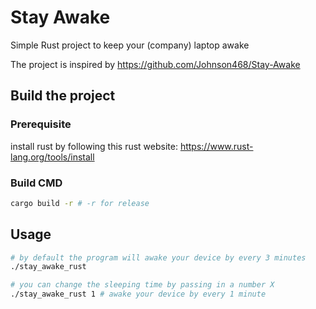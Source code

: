 # Stay Awake
Simple Rust project to keep your (company) laptop awake

The project is inspired by https://github.com/Johnson468/Stay-Awake

## Build the project
### Prerequisite
install rust by following this rust website: https://www.rust-lang.org/tools/install

### Build CMD
```bash
cargo build -r # -r for release
```

## Usage
```bash
# by default the program will awake your device by every 3 minutes
./stay_awake_rust

# you can change the sleeping time by passing in a number X
./stay_awake_rust 1 # awake your device by every 1 minute
```
